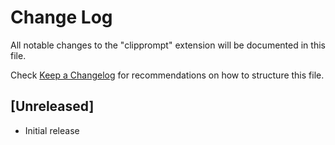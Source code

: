 # Change Log

All notable changes to the "clipprompt" extension will be documented in this file.

Check [Keep a Changelog](http://keepachangelog.com/) for recommendations on how to structure this file.

## [Unreleased]

- Initial release